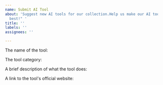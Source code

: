 ```yaml
---
name: Submit AI Tool
about: 'Suggest new AI tools for our collection.Help us make our AI tools list the
  best!" '
title: ''
labels: ''
assignees: ''

---
```


The name of the tool:

The tool category:

A brief description of what the tool does:

A link to the tool's official website:
